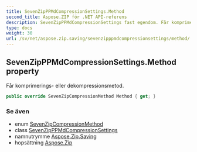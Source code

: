 ```yaml
---
title: SevenZipPPMdCompressionSettings.Method
second_title: Aspose.ZIP för .NET API-referens
description: SevenZipPPMdCompressionSettings fast egendom. Får komprimerings eller dekompressionsmetod.
type: docs
weight: 30
url: /sv/net/aspose.zip.saving/sevenzipppmdcompressionsettings/method/
---
```

## SevenZipPPMdCompressionSettings.Method property

Får komprimerings- eller dekompressionsmetod.

```csharp
public override SevenZipCompressionMethod Method { get; }
```

### Se även

* enum [SevenZipCompressionMethod](../../sevenzipcompressionmethod/)
* class [SevenZipPPMdCompressionSettings](../)
* namnutrymme [Aspose.Zip.Saving](../../sevenzipppmdcompressionsettings/)
* hopsättning [Aspose.Zip](../../../)


